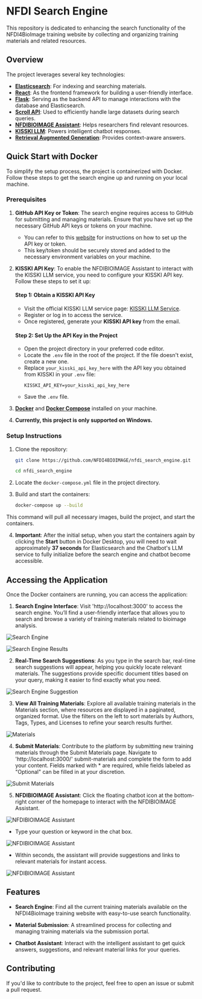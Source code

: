 # NFDI Search Engine

This repository is dedicated to enhancing the search functionality of the NFDI4BioImage training website by collecting and organizing training materials and related resources.

## Overview

The project leverages several key technologies:

- **[Elasticsearch](https://www.elastic.co/guide/en/elasticsearch/reference/current/index.html)**: For indexing and searching materials.
- **[React](https://react.dev/learn)**: As the frontend framework for building a user-friendly interface.
- **[Flask](https://flask.palletsprojects.com/en/latest/)**: Serving as the backend API to manage interactions with the database and Elasticsearch.
- **[Scroll API](https://www.elastic.co/guide/en/elasticsearch/reference/current/scroll-api.html)**: Used to efficiently handle large datasets during search queries.
- **[NFDIBIOIMAGE Assistant](https://scads.github.io/generative-ai-notebooks/20_chatbots/10_chatbot.html)**: Helps researchers find relevant resources.
- **[KISSKI LLM](https://scads.github.io/generative-ai-notebooks/15_endpoint_apis/06_kisski_endpoint.html)**: Powers intelligent chatbot responses.
- **[Retrieval Augmented Generation](https://scads.github.io/generative-ai-notebooks/60_rag/20-simple-rag.html)**: Provides context-aware answers.

## Quick Start with Docker

To simplify the setup process, the project is containerized with Docker. Follow these steps to get the search engine up and running on your local machine.

### Prerequisites

1. **GitHub API Key or Token**: The search engine requires access to GitHub for submitting and managing materials. Ensure that you have set up the necessary GitHub API keys or tokens on your machine.
   - You can refer to this [website](https://nfdi4bioimage.github.io/training/contributing/submit_app.html) for instructions on how to set up the API key or token.
   - This key/token should be securely stored and added to the necessary environment variables on your machine.

2. **KISSKI API Key**: To enable the NFDIBIOIMAGE Assistant to interact with the KISSKI LLM service, you need to configure your KISSKI API key. Follow these steps to set it up:

   #### Step 1: Obtain a KISSKI API Key
    - Visit the official KISSKI LLM service page: [KISSKI LLM Service](https://services.kisski.de/services/en/?service=2-02-llm-service.json).
    - Register or log in to access the service.
    - Once registered, generate your **KISSKI API key** from the email.

   #### Step 2: Set Up the API Key in the Project
    - Open the project directory in your preferred code editor.
    - Locate the `.env` file in the root of the project. If the file doesn't exist, create a new one.
    - Replace `your_kisski_api_key_here` with the API key you obtained from KISSKI in your `.env` file:
        ```plaintext
        KISSKI_API_KEY=your_kisski_api_key_here
        ```
    - Save the `.env` file.

3. **[Docker](https://www.docker.com/)** and **[Docker Compose](https://docs.docker.com/compose/install/)** installed on your machine.

4. **Currently, this project is only supported on Windows.**

### Setup Instructions

1. Clone the repository:
   ```bash
   git clone https://github.com/NFDI4BIOIMAGE/nfdi_search_engine.git
   ```
   ```bash
   cd nfdi_search_engine
   ```

2. Locate the `docker-compose.yml` file in the project directory.

3. Build and start the containers:
   ```bash
   docker-compose up --build
   ```

This command will pull all necessary images, build the project, and start the containers.

4. **Important**: After the initial setup, when you start the containers again by clicking the **Start** button in Docker Desktop, you will need to wait approximately **37 seconds** for Elasticsearch and the Chatbot's LLM service to fully initialize before the search engine and chatbot become accessible.


## Accessing the Application

Once the Docker containers are running, you can access the application:

1. **Search Engine Interface**: Visit 'http://localhost:3000' to access the search engine. You’ll find a user-friendly interface that allows you to search and browse a variety of training materials related to bioimage analysis.

  ![Search Engine](./images/search_engine.png)

  ![Search Engine Results](./images/search_results.png)

2. **Real-Time Search Suggestions**: As you type in the search bar, real-time search suggestions will appear, helping you quickly locate relevant materials. The suggestions provide specific document titles based on your query, making it easier to find exactly what you need.

  ![Search Engine Suggestion](./images/search_engine_2.png)

3. **View All Training Materials**: Explore all available training materials in the Materials section, where resources are displayed in a paginated, organized format. Use the filters on the left to sort materials by Authors, Tags, Types, and Licenses to refine your search results further.

  ![Materials](./images/materials.png)

4. **Submit Materials**: Contribute to the platform by submitting new training materials through the Submit Materials page. Navigate to 'http://localhost:3000/' submit-materials and complete the form to add your content. Fields marked with * are required, while fields labeled as "Optional" can be filled in at your discretion.

  ![Submit Materials](./images/submit_materials.png)

5. **NFDIBIOIMAGE Assistant**: Click the floating chatbot icon at the bottom-right corner of the homepage to interact with the NFDIBIOIMAGE Assistant.

  ![NFDIBIOIMAGE Assistant](./images/nfdibioimage_assistant.png)

  - Type your question or keyword in the chat box.

  ![NFDIBIOIMAGE Assistant](./images/nfdibioimage_assistant_2.png)

  - Within seconds, the assistant will provide suggestions and links to relevant materials for instant access.

  ![NFDIBIOIMAGE Assistant](./images/nfdibioimage_assistant_3.png)

## Features

- **Search Engine**: Find all the current training materials available on the NFDI4BioImage training website with easy-to-use search functionality.
  

- **Material Submission**: A streamlined process for collecting and managing training materials via the submission portal.


- **Chatbot Assistant**: Interact with the intelligent assistant to get quick answers, suggestions, and relevant material links for your queries.


## Contributing

If you'd like to contribute to the project, feel free to open an issue or submit a pull request.



